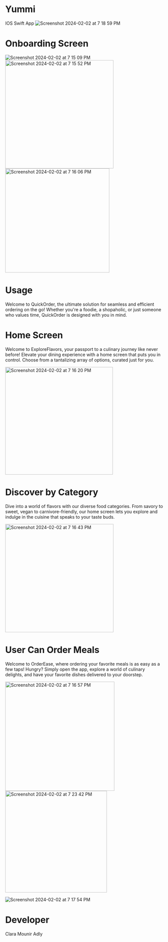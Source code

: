 # Yummi
IOS Swift App
![Screenshot 2024-02-02 at 7 18 59 PM](https://github.com/claramounir/Yummi/assets/107275541/33f360c5-b0d3-49c6-8c7b-6b789b73999a)

# Onboarding Screen
 ![Screenshot 2024-02-02 at 7 15 09 PM](https://github.com/claramounir/Yummi/assets/107275541/29a1ff16-d0dc-4d06-98bc-2f6db8036c46)
<img width="344" alt="Screenshot 2024-02-02 at 7 15 52 PM" src="https://github.com/claramounir/Yummi/assets/107275541/38b89ef7-1644-4738-b1d1-77bc0a3b0007">
<img width="331" alt="Screenshot 2024-02-02 at 7 16 06 PM" src="https://github.com/claramounir/Yummi/assets/107275541/24aa6a81-a34d-46ba-8517-4f8016ad9c17">

# Usage
Welcome to QuickOrder, the ultimate solution for seamless and efficient ordering on the go! Whether you're a foodie, a shopaholic, or just someone who values time, QuickOrder is designed with you in mind.

# Home Screen
Welcome to ExploreFlavors, your passport to a culinary journey like never before! Elevate your dining experience with a home screen that puts you in control. Choose from a tantalizing array of options, curated just for you.

<img width="342" alt="Screenshot 2024-02-02 at 7 16 20 PM" src="https://github.com/claramounir/Yummi/assets/107275541/37551db4-71bf-4132-bf7c-2d0cf9571293">

# Discover by Category
Dive into a world of flavors with our diverse food categories. From savory to sweet, vegan to carnivore-friendly, our home screen lets you explore and indulge in the cuisine that speaks to your taste buds.

<img width="344" alt="Screenshot 2024-02-02 at 7 16 43 PM" src="https://github.com/claramounir/Yummi/assets/107275541/e9c753a1-f8c0-4e3e-8d39-e84e5db8c8d6"> 

# User Can Order Meals
Welcome to OrderEase, where ordering your favorite meals is as easy as a few taps! Hungry? Simply open the app, explore a world of culinary delights, and have your favorite dishes delivered to your doorstep.

<img width="347" alt="Screenshot 2024-02-02 at 7 16 57 PM" src="https://github.com/claramounir/Yummi/assets/107275541/830b3444-b414-4a80-bec0-344e3c189eaa">

<img width="323" alt="Screenshot 2024-02-02 at 7 23 42 PM" src="https://github.com/claramounir/Yummi/assets/107275541/d01694a3-d550-4d37-babf-d52c2895ff54">

![Screenshot 2024-02-02 at 7 17 54 PM](https://github.com/claramounir/Yummi/assets/107275541/e1d1bfa4-a30b-4b90-9e79-2401de11968c)


# Developer
Clara Mounir Adly


